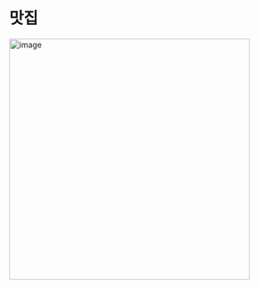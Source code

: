 # 맛집
<img width="432" alt="image" src="https://github.com/user-attachments/assets/c4b9310f-19e5-4493-8f46-dfa525f495cc" />



